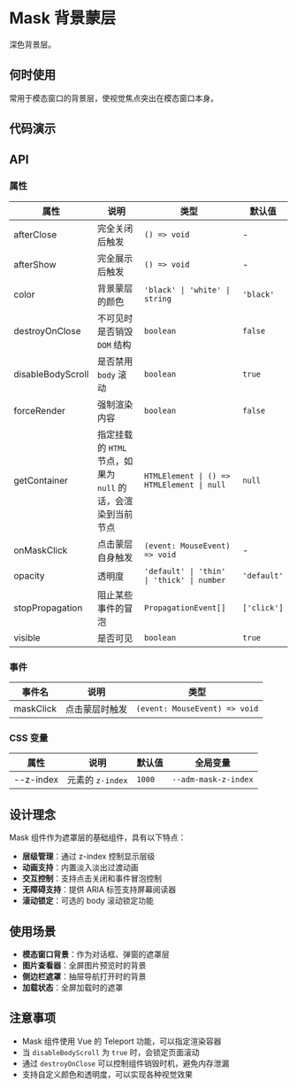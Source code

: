 # Mask 背景蒙层

深色背景层。

## 何时使用

常用于模态窗口的背景层，使视觉焦点突出在模态窗口本身。

## 代码演示

<code src="./mask/demos/demo1.vue"></code>

## API

### 属性

| 属性 | 说明 | 类型 | 默认值 |
| --- | --- | --- | --- |
| afterClose | 完全关闭后触发 | `() => void` | - |
| afterShow | 完全展示后触发 | `() => void` | - |
| color | 背景蒙层的颜色 | `'black' \| 'white' \| string` | `'black'` |
| destroyOnClose | 不可见时是否销毁 `DOM` 结构 | `boolean` | `false` |
| disableBodyScroll | 是否禁用 `body` 滚动 | `boolean` | `true` |
| forceRender | 强制渲染内容 | `boolean` | `false` |
| getContainer | 指定挂载的 `HTML` 节点，如果为 `null` 的话，会渲染到当前节点 | `HTMLElement \| () => HTMLElement \| null` | `null` |
| onMaskClick | 点击蒙层自身触发 | `(event: MouseEvent) => void` | - |
| opacity | 透明度 | `'default' \| 'thin' \| 'thick' \| number` | `'default'` |
| stopPropagation | 阻止某些事件的冒泡 | `PropagationEvent[]` | `['click']` |
| visible | 是否可见 | `boolean` | `true` |

### 事件

| 事件名 | 说明 | 类型 |
| --- | --- | --- |
| maskClick | 点击蒙层时触发 | `(event: MouseEvent) => void` |

### CSS 变量

| 属性 | 说明 | 默认值 | 全局变量 |
| --- | --- | --- | --- |
| --z-index | 元素的 `z-index` | `1000` | `--adm-mask-z-index` |

## 设计理念

Mask 组件作为遮罩层的基础组件，具有以下特点：

- **层级管理**：通过 z-index 控制显示层级
- **动画支持**：内置淡入淡出过渡动画
- **交互控制**：支持点击关闭和事件冒泡控制
- **无障碍支持**：提供 ARIA 标签支持屏幕阅读器
- **滚动锁定**：可选的 body 滚动锁定功能

## 使用场景

- **模态窗口背景**：作为对话框、弹窗的遮罩层
- **图片查看器**：全屏图片预览时的背景
- **侧边栏遮罩**：抽屉导航打开时的背景
- **加载状态**：全屏加载时的遮罩

## 注意事项

- Mask 组件使用 Vue 的 Teleport 功能，可以指定渲染容器
- 当 `disableBodyScroll` 为 `true` 时，会锁定页面滚动
- 通过 `destroyOnClose` 可以控制组件销毁时机，避免内存泄漏
- 支持自定义颜色和透明度，可以实现各种视觉效果